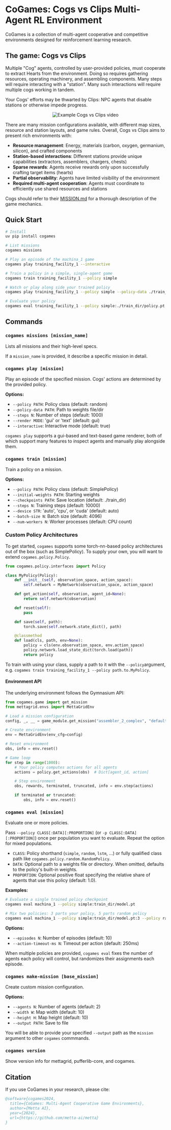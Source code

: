 # CoGames: Cogs vs Clips Multi-Agent RL Environment

CoGames is a collection of multi-agent cooperative and competitive environments designed for reinforcement learning
research.

## The game: Cogs vs Clips

Multiple "Cog" agents, controlled by user-provided policies, must cooperate to extract Hearts from the environment.
Doing so requires gathering resources, operating machinery, and assembling components. Many steps will require
interacting with a "station". Many such interactions will require multiple cogs working in tandem.

Your Cogs' efforts may be thwarted by Clips: NPC agents that disable stations or otherwise impede progress.

<p align="middle">
<img src="assets/showoff.gif" alt="Example Cogs vs Clips video">
<br>

There are many mission configurations available, with different map sizes, resource and station layouts, and game rules.
Overall, Cogs vs Clips aims to present rich environments with:

- **Resource management**: Energy, materials (carbon, oxygen, germanium, silicon), and crafted components
- **Station-based interactions**: Different stations provide unique capabilities (extractors, assemblers, chargers,
  chests)
- **Sparse rewards**: Agents receive rewards only upon successfully crafting target items (hearts)
- **Partial observability**: Agents have limited visibility of the environment
- **Required multi-agent cooperation**: Agents must coordinate to efficiently use shared resources and stations

Cogs should refer to their [MISSION.md](MISSION.md) for a thorough description of the game mechanics.

## Quick Start

```bash
# Install
uv pip install cogames

# List missions
cogames missions

# Play an episode of the machina_1 game
cogames play training_facility_1 --interactive

# Train a policy in a simple, single-agent game
cogames train training_facility_1 --policy simple

# Watch or play along side your trained policy
cogames play training_facility_1 --policy simple --policy-data ./train_dir/policy.pt --interactive

# Evaluate your policy
cogames eval training_facility_1 --policy simple:./train_dir/policy.pt
```

## Commands

### `cogames missions [mission_name]`

Lists all missions and their high-level specs.

If a `mission_name` is provided, it describe a specific mission in detail.

### `cogames play [mission]`

Play an episode of the specified mission. Cogs' actions are determined by the provided policy.

**Options:**

- `--policy PATH`: Policy class (default: random)
- `--policy-data PATH`: Path to weights file/dir
- `--steps N`: Number of steps (default: 1000)
- `--render MODE`: 'gui' or 'text' (default: gui)
- `--interactive`: Interactive mode (default: true)

`cogames play` supports a gui-based and text-based game renderer, both of which support many features to inspect agents
and manually play alongside them.

### `cogames train [mission]`

Train a policy on a mission.

**Options:**

- `--policy PATH`: Policy class (default: SimplePolicy)
- `--initial-weights PATH`: Starting weights
- `--checkpoints PATH`: Save location (default: ./train_dir)
- `--steps N`: Training steps (default: 10000)
- `--device STR`: 'auto', 'cpu', or 'cuda' (default: auto)
- `--batch-size N`: Batch size (default: 4096)
- `--num-workers N`: Worker processes (default: CPU count)

### Custom Policy Architectures

To get started, `cogames` supports some torch-nn-based policy architectures out of the box (such as SimplePolicy). To
supply your own, you will want to extend `cogames.policy.Policy`.

```python
from cogames.policy.interfaces import Policy

class MyPolicy(Policy):
    def __init__(self, observation_space, action_space):
        self.network = MyNetwork(observation_space, action_space)

    def get_action(self, observation, agent_id=None):
        return self.network(observation)

    def reset(self):
        pass

    def save(self, path):
        torch.save(self.network.state_dict(), path)

    @classmethod
    def load(cls, path, env=None):
        policy = cls(env.observation_space, env.action_space)
        policy.network.load_state_dict(torch.load(path))
        return policy
```

To train with using your class, supply a path to it with the `--policy`argument, e.g.
`cogames train training_facility_1 --policy path.to.MyPolicy`.

#### Environment API

The underlying environment follows the Gymnasium API:

```python
from cogames.game import get_mission
from mettagrid.envs import MettaGridEnv

# Load a mission configuration
config, _, __ = game_module.get_mission("assembler_2_complex", "default")

# Create environment
env = MettaGridEnv(env_cfg=config)

# Reset environment
obs, info = env.reset()

# Game loop
for step in range(1000):
    # Your policy computes actions for all agents
    actions = policy.get_actions(obs)  # Dict[agent_id, action]

    # Step environment
    obs, rewards, terminated, truncated, info = env.step(actions)

    if terminated or truncated:
        obs, info = env.reset()
```

### `cogames eval [mission]`

Evaluate one or more policies.

Pass `--policy CLASS[:DATA][:PROPORTION]` (or `-p CLASS[:DATA][:PROPORTION]`) once per population you want to evaluate. Repeat the option for mixed populations.

- `CLASS`: Policy shorthand (`simple`, `random`, `lstm`, ...) or fully qualified class path like `cogames.policy.random.RandomPolicy`.
- `DATA`: Optional path to a weights file or directory. When omitted, defaults to the policy's built-in weights.
- `PROPORTION`: Optional positive float specifying the relative share of agents that use this policy (default: 1.0).

**Examples:**

```bash
# Evaluate a single trained policy checkpoint
cogames eval machina_1 --policy simple:train_dir/model.pt

# Mix two policies: 3 parts your policy, 5 parts random policy
cogames eval machina_1 --policy simple:train_dir/model.pt:3 --policy random::5
```

**Options:**

- `--episodes N`: Number of episodes (default: 10)
- `--action-timeout-ms N`: Timeout per action (default: 250ms)

When multiple policies are provided, `cogames eval` fixes the number of agents each policy will control, but
randomizes their assignments each episode.

### `cogames make-mission [base_mission]`

Create custom mission configuration.

**Options:**

- `--agents N`: Number of agents (default: 2)
- `--width W`: Map width (default: 10)
- `--height H`: Map height (default: 10)
- `--output PATH`: Save to file

You will be able to provide your specified `--output` path as the `mission` argument to other `cogames` commmands.

### `cogames version`

Show version info for mettagrid, pufferlib-core, and cogames.

## Citation

If you use CoGames in your research, please cite:

```bibtex
@software{cogames2024,
  title={CoGames: Multi-Agent Cooperative Game Environments},
  author={Metta AI},
  year={2024},
  url={https://github.com/metta-ai/metta}
}
```
